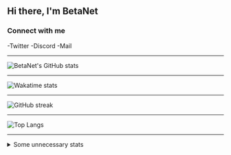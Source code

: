 <!--                                                                -->
<!--    File: README.md                                             -->
<!--                                                                -->
<!--    Created on Thu Aug 26 2021 12:11:26                         -->
<!--    by Felix Hollitzer (BetaNet)                                -->
<!--                                                                -->
<!--    Copyright (c) 2021 Felix Hollitzer. All rights reserved.    -->
<!--                                                                -->
<!--                                                                -->
## Hi there, I'm BetaNet

### Connect with me
-Twitter
-Discord
-Mail

---

![BetaNet's GitHub stats](https://github-readme-stats.vercel.app/api?username=betanet2001&show_icons=true&theme=merko&hide_border=true&count_private=true)

---

![Wakatime stats](https://github-readme-stats.vercel.app/api/wakatime?username=betanet2001&theme=merko&hide_border=true)

---

![GitHub streak](https://github-readme-streak-stats.herokuapp.com?user=betanet2001&theme=merko&hide_border=true)

---

![Top Langs](https://github-readme-stats.vercel.app/api/top-langs/?username=betanet2001&theme=merko&hide_border=true)

---

<details>
<summary>Some unnecessary stats</summary>
    <br/>
    <img src="https://raw.github.com/betanet2001/betanet2001/stable/img/metrics.plugin.achievements.svg">
    ---
    <img src="https://raw.github.com/betanet2001/betanet2001/stable/img/metrics.plugin.habits.svg">
    ---
    <img src="https://raw.github.com/betanet2001/betanet2001/stable/img/metrics.plugin.isocalendar.svg">
    ---
    <img src="https://raw.github.com/betanet2001/betanet2001/stable/img/metrics.plugin.lines.svg">
    <!--Skyline excedes content size limit-->
    <!--
    ---
    <img src="https://raw.github.com/betanet2001/betanet2001/stable/img/metrics.plugin.skyline.svg">
    -->
    ---
    <img src="https://raw.github.com/betanet2001/betanet2001/stable/img/metrics.plugin.support.svg">
    ---
    <!--
    <img src="https://raw.github.com/betanet2001/betanet2001/stable/img/metrics.terminal.svg">
    ---
    -->
    <img src="https://raw.github.com/betanet2001/betanet2001/stable/img/metrics.plugin.activity.svg">
</details>
